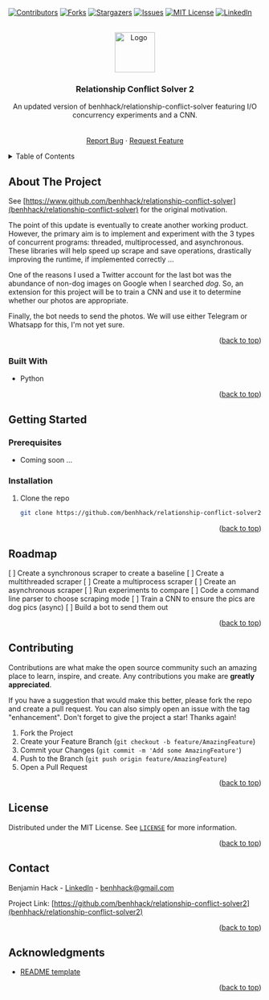 <!-- See: https://github.com/othneildrew/Best-README-Template -->
<a name="readme-top"></a>


<!-- PROJECT SHIELDS -->
[![Contributors][contributors-shield]][contributors-url]
[![Forks][forks-shield]][forks-url]
[![Stargazers][stars-shield]][stars-url]
[![Issues][issues-shield]][issues-url]
[![MIT License][license-shield]][license-url]
[![LinkedIn][linkedin-shield]][linkedin-url]



<!-- PROJECT LOGO -->
<br />
<div align="center">
  <a href="https://github.com/benhhack/relationship-conflict-solver2">
    <img src="images/logo.jpeg" alt="Logo" width="80" height="80">
  </a>

<h3 align="center">Relationship Conflict Solver 2</h3>

  <p align="center">
    An updated version of benhhack/relationship-conflict-solver featuring I/O concurrency experiments and a CNN.
    <br />
    <!--<a href="https://github.com/benhhack/cpp-trading-engine"><strong>Explore the docs »</strong></a>-->
    <br />
    <br />
    <!--<a href="https://github.com/benhhack/cpp-trading-engine">View Demo</a>-->
    <a href="https://github.com/benhhack/relationship-conflict-solver2/issues">Report Bug</a>
    ·
    <a href="https://github.combenhhack/relationship-conflict-solver2/issues">Request Feature</a>
  </p>
</div>


<!-- TABLE OF CONTENTS -->
<details>
  <summary>Table of Contents</summary>
  <ol>
    <li>
      <a href="#about-the-project">About The Project</a>
      <ul>
        <li><a href="#built-with">Built With</a></li>
      </ul>
    </li>
    <li>
      <a href="#getting-started">Getting Started</a>
      <ul>
        <li><a href="#prerequisites">Prerequisites</a></li>
        <li><a href="#installation">Installation</a></li>
      </ul>
    </li>
    <li><a href="#usage">Usage</a></li>
    <li><a href="#roadmap">Roadmap</a></li>
    <li><a href="#contributing">Contributing</a></li>
    <li><a href="#license">License</a></li>
    <li><a href="#contact">Contact</a></li>
    <li><a href="#acknowledgments">Acknowledgments</a></li>
  </ol>
</details>



<!-- ABOUT THE PROJECT -->
## About The Project

<!--[![Product Name Screen Shot][product-screenshot]](https://example.com)-->
See [https://www.github.com/benhhack/relationship-conflict-solver](benhhack/relationship-conflict-solver) for the original motivation.

The point of this update is eventually to create another working product. However, the primary aim is to implement and experiment with the 3 types of concurrent programs: threaded, multiprocessed, and asynchronous. These libraries will help speed up scrape and save operations, drastically improving the runtime, if implemented correctly ... 

One of the reasons I used a Twitter account for the last bot was the abundance of non-dog images on Google when I searched *dog*. So, an extension for this project will be to train a CNN and use it to determine whether our photos are appropriate. 

Finally, the bot needs to send the photos. We will use either Telegram or Whatsapp for this, I'm not yet sure. 




<p align="right">(<a href="#readme-top">back to top</a>)</p>



### Built With

* Python

<p align="right">(<a href="#readme-top">back to top</a>)</p>



<!-- GETTING STARTED -->
## Getting Started



### Prerequisites

* Coming soon ...

### Installation

1. Clone the repo
   ```sh
   git clone https://github.com/benhhack/relationship-conflict-solver2
   ```

   

<p align="right">(<a href="#readme-top">back to top</a>)</p>



<!-- USAGE EXAMPLES 
## Usage

Use this space to show useful examples of how a project can be used. Additional screenshots, code examples and demos work well in this space. You may also link to more resources.

_For more examples, please refer to the [Documentation](https://example.com)_

<p align="right">(<a href="#readme-top">back to top</a>)</p> 



<!-- ROADMAP -->
## Roadmap

[ ] Create a synchronous scraper to create a baseline
[ ] Create a multithreaded scraper
[ ] Create a multiprocess scraper
[ ] Create an asynchronous scraper
[ ] Run experiments to compare
[ ] Code a command line parser to choose scraping mode
[ ] Train a CNN to ensure the pics are dog pics (async)
[ ] Build a bot to send them out

<!-- See the [open issues][issues-url] for a full list of proposed features (and known issues). -->

<p align="right">(<a href="#readme-top">back to top</a>)</p>



<!-- CONTRIBUTING -->
## Contributing

Contributions are what make the open source community such an amazing place to learn, inspire, and create. Any contributions you make are **greatly appreciated**.

If you have a suggestion that would make this better, please fork the repo and create a pull request. You can also simply open an issue with the tag "enhancement".
Don't forget to give the project a star! Thanks again!

1. Fork the Project
2. Create your Feature Branch (`git checkout -b feature/AmazingFeature`)
3. Commit your Changes (`git commit -m 'Add some AmazingFeature'`)
4. Push to the Branch (`git push origin feature/AmazingFeature`)
5. Open a Pull Request

<p align="right">(<a href="#readme-top">back to top</a>)</p>



<!-- LICENSE -->
## License

Distributed under the MIT License. See [`LICENSE`][license-url] for more information.

<p align="right">(<a href="#readme-top">back to top</a>)</p>



<!-- CONTACT -->
## Contact

Benjamin Hack - [LinkedIn][linkedin-url] - benhhack@gmail.com

Project Link: [https://github.com/benhhack/relationship-conflict-solver2](benhhack/relationship-conflict-solver2)

<p align="right">(<a href="#readme-top">back to top</a>)</p>



<!-- ACKNOWLEDGMENTS -->
## Acknowledgments

* [README template](https://github.com/othneildrew/Best-README-Template)
<p align="right">(<a href="#readme-top">back to top</a>)</p>



<!-- MARKDOWN LINKS & IMAGES -->
<!-- https://www.markdownguide.org/basic-syntax/#reference-style-links -->
[contributors-shield]: https://img.shields.io/github/contributors/benhhack/relationship-conflict-solver2.svg?style=for-the-badge
[contributors-url]: https://github.com/benhhack/relationship-conflict-solver2/graphs/contributors
[forks-shield]: https://img.shields.io/github/forks/benhhack/relationship-conflict-solver2.svg?style=for-the-badge
[forks-url]: https://github.com/benhhack/relationship-conflict-solver2/network/members
[stars-shield]: https://img.shields.io/github/stars/benhhack/relationship-conflict-solver2.svg?style=for-the-badge
[stars-url]: https://github.com/benhhack/relationship-conflict-solver2/stargazers
[issues-shield]: https://img.shields.io/github/issues/benhhack/relationship-conflict-solver2.svg?style=for-the-badge
[issues-url]: https://github.com/benhhack/relationship-conflict-solver2/issues
[license-shield]: https://img.shields.io/github/license/benhhack/relationship-conflict-solver2.svg?style=for-the-badge
[license-url]: https://github.com/benhhack/relationship-conflict-solver2/blob/master/LICENSE
[linkedin-shield]: https://img.shields.io/badge/-LinkedIn-black.svg?style=for-the-badge&logo=linkedin&colorB=555
[linkedin-url]: https://linkedin.com/in/benjaminhhack
[product-screenshot]: images/screenshot.png
[dash-url]: https://plotly.com/dash/
[Next-url]: https://nextjs.org/
[React.js]: https://img.shields.io/badge/React-20232A?style=for-the-badge&logo=react&logoColor=61DAFB
[React-url]: https://reactjs.org/
[Vue.js]: https://img.shields.io/badge/Vue.js-35495E?style=for-the-badge&logo=vuedotjs&logoColor=4FC08D
[Vue-url]: https://vuejs.org/
[Angular.io]: https://img.shields.io/badge/Angular-DD0031?style=for-the-badge&logo=angular&logoColor=white
[Angular-url]: https://angular.io/
[Svelte.dev]: https://img.shields.io/badge/Svelte-4A4A55?style=for-the-badge&logo=svelte&logoColor=FF3E00
[Svelte-url]: https://svelte.dev/
[Laravel.com]: https://img.shields.io/badge/Laravel-FF2D20?style=for-the-badge&logo=laravel&logoColor=white
[Laravel-url]: https://laravel.com
[Bootstrap.com]: https://img.shields.io/badge/Bootstrap-563D7C?style=for-the-badge&logo=bootstrap&logoColor=white
[Bootstrap-url]: https://getbootstrap.com
[JQuery.com]: https://img.shields.io/badge/jQuery-0769AD?style=for-the-badge&logo=jquery&logoColor=white
[JQuery-url]: https://jquery.com 


